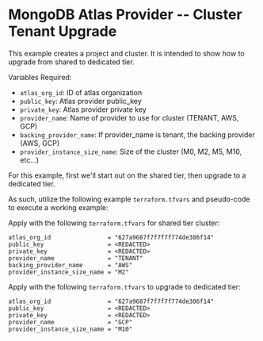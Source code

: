 # MongoDB Atlas Provider -- Cluster Tenant Upgrade
This example creates a project and cluster. It is intended to show how to upgrade from shared to dedicated tier.

Variables Required:
- `atlas_org_id`: ID of atlas organization
- `public_key`: Atlas provider public_key
- `private_key`: Atlas provider private key
- `provider_name`: Name of provider to use for cluster (TENANT, AWS, GCP)
- `backing_provider_name`: If provider_name is tenant, the backing provider (AWS, GCP)
- `provider_instance_size_name`: Size of the cluster (M0, M2, M5, M10, etc...)

For this example, first we'll start out on the shared tier, then upgrade to a dedicated tier.

As such, utilize the following example `terraform.tfvars` and pseudo-code to execute a working example:

Apply with the following `terraform.tfvars` for shared tier cluster:
```
atlas_org_id                = "627a9687f7f7f7f774de306f14"
public_key                  = <REDACTED>
private_key                 = <REDACTED>
provider_name               = "TENANT"
backing_provider_name       = "AWS"
provider_instance_size_name = "M2"
```

Apply with the following `terraform.tfvars` to upgrade to dedicated tier:
```
atlas_org_id                = "627a9687f7f7f7f774de306f14"
public_key                  = <REDACTED>
private_key                 = <REDACTED>
provider_name               = "GCP"
provider_instance_size_name = "M10"